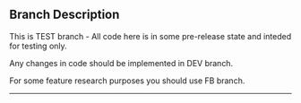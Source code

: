 ## Branch Description
This is TEST branch - All code here is in some pre-release state and inteded for testing only. 

Any changes in code should be implemented in DEV branch.

For some feature research purposes you should use FB branch.

_________________________________________

